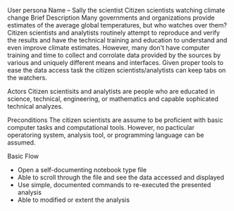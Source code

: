 User persona
Name – Sally the scientist
Citizen scientists watching climate change
Brief Description
Many governments and organizations provide estimates of the average global temperatures, but who watches over them? Citizen scientists and analytists routinely attempt to reproduce and verify the results and have the technical training and education to understand and even improve climate estimates. However, many don't have computer training and time to collect and corrolate data provided by the sources by various and uniquely different means and interfaces. Given proper tools to ease the data access task the citizen scientists/analytists can keep tabs on the watchers.

Actors
Citizen scientisits and analytists are people who are educated in science, technical, engineering, or mathematics and capable sophicated technical analyzes.

Preconditions
The citizen scientists are assume to be proficient with basic computer tasks and computational tools. However, no pacticular operatoring system, analysis tool, or programming language can be assumed. 

Basic Flow
* Open a self-documenting notebook type file
* Able to scroll through the file and see the data accessed and displayed
* Use simple, documented commands to re-executed the presented analysis
* Able to modified or extent the analysis